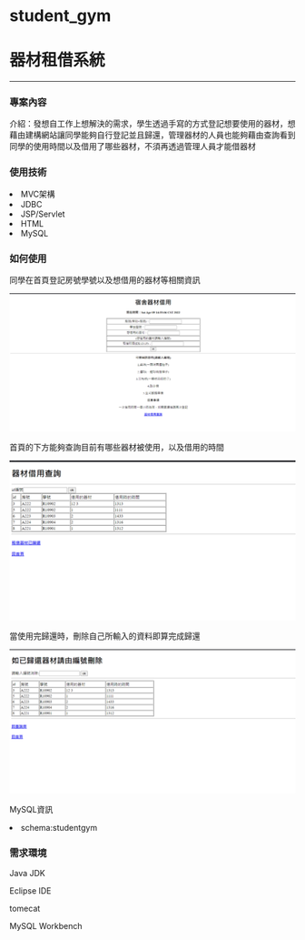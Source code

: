 # student_gym
<h1>器材租借系統</h1>
<hr>

<h3>專案內容</h3>
<p>介紹：發想自工作上想解決的需求，學生透過手寫的方式登記想要使用的器材，想藉由建構網站讓同學能夠自行登記並且歸還，管理器材的人員也能夠藉由查詢看到同學的使用時間以及借用了哪些器材，不須再透過管理人員才能借器材</p> 

 <h3>使用技術</h3>
<li>MVC架構</li>
<li>JDBC</li>
<li>JSP/Servlet</li>
<li>HTML</li>
<li>MySQL</li>

<h3>如何使用</h3>
<p>同學在首頁登記房號學號以及想借用的器材等相關資訊</p>
<img src="https://github.com/posidon53808/student_gym/blob/main/screen_shot/index.png" alt="首頁" title="首頁">
 <p>首頁的下方能夠查詢目前有哪些器材被使用，以及借用的時間</p>
<img src="https://github.com/posidon53808/student_gym/blob/main/screen_shot/query.png" alt="查詢畫面" title="查詢畫面">
 <p>當使用完歸還時，刪除自己所輸入的資料即算完成歸還</p>
<img src="https://github.com/posidon53808/student_gym/blob/main/screen_shot/delete.png" alt="刪除資料" title="刪除資料">
 <p>MySQL資訊</p>
 <li>schema:studentgym</li>


 
 
 <h3>需求環境</h3>
  <p>Java JDK</p>
    <p>Eclipse IDE</p>
      <p>tomecat</p>
        <p>MySQL Workbench</p>

